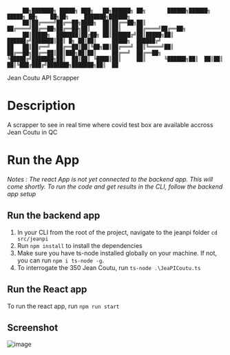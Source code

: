 ```
     ██╗███████╗ █████╗ ███╗   ██╗██████╗ ██╗       ██████╗██████╗  █████╗ ██╗    ██╗██╗     ███████╗██████╗ 
     ██║██╔════╝██╔══██╗████╗  ██║██╔══██╗██║      ██╔════╝██╔══██╗██╔══██╗██║    ██║██║     ██╔════╝██╔══██╗
     ██║█████╗  ███████║██╔██╗ ██║██████╔╝██║█████╗██║     ██████╔╝███████║██║ █╗ ██║██║     █████╗  ██████╔╝
██   ██║██╔══╝  ██╔══██║██║╚██╗██║██╔═══╝ ██║╚════╝██║     ██╔══██╗██╔══██║██║███╗██║██║     ██╔══╝  ██╔══██╗
╚█████╔╝███████╗██║  ██║██║ ╚████║██║     ██║      ╚██████╗██║  ██║██║  ██║╚███╔███╔╝███████╗███████╗██║  ██
```
Jean Coutu API Scrapper

# Description

A scrapper to see in real time where covid test box are available accross Jean Coutu in QC

# Run the App

_Notes : The react App is not yet connected to the backend app. This will come shortly. To run the code and get results in the CLI, follow the backend app setup_

## Run the backend app

1. In your CLI from the root of the project, navigate to the jeanpi folder `cd src/jeanpi`
2. Run `npm install` to install the dependencies
3. Make sure you have ts-node installed globally on your machine. If not, you can run `npm i ts-node -g`.
4. To interrogate the 350 Jean Coutu, run `ts-node .\JeaPICoutu.ts`

## Run the React app

To run the react app, run `npm run start`

## Screenshot
![image](https://user-images.githubusercontent.com/73175206/147393378-5570496b-b381-445e-a74b-6e1577d116c1.png)

